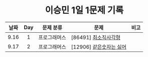 <div align="center">
  
# 이승민 1일 1문제 기록

| 날짜 | Day | 문제 분류    | 문제                                   | 비고     |
| :--: | :-: | ------------ | -------------------------------------- | -------- |
| 9.16 |  1  | 프로그래머스 | [86491] [최소직사각형](./3주차/0916/) |          |
| 9.17 |  2  | 프로그래머스 | [12906] [같은숫자는 싫어](./3주차/0917/) |          |


</div>
